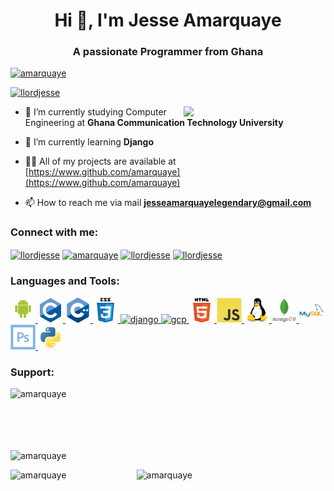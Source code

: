 <h1 align="center">Hi 👋, I'm Jesse Amarquaye</h1>
<h3 align="center">A passionate Programmer from Ghana</h3>

<p align="left"> <a href="https://github.com/ryo-ma/github-profile-trophy"><img src="https://github-profile-trophy.vercel.app/?username=amarquaye" alt="amarquaye" /></a> </p>

<p align="left"> <a href="https://twitter.com/llordjesse" target="blank"><img src="https://img.shields.io/twitter/follow/llordjesse?logo=twitter&style=for-the-badge" alt="llordjesse" /></a> </p>

<img align='right' width='45%' src='https://user-images.githubusercontent.com/55389276/140866485-8fb1c876-9a8f-4d6a-98dc-08c4981eaf70.gif'>


- 🔭 I’m currently studying Computer Engineering at **Ghana Communication Technology University**

- 🌱 I’m currently learning **Django**

- 👨‍💻 All of my projects are available at [https://www.github.com/amarquaye](https://www.github.com/amarquaye)

- 📫 How to reach me via mail **jesseamarquayelegendary@gmail.com**

<h3 align="left">Connect with me:</h3>
<p align="left">
<a href="https://twitter.com/llordjesse" target="blank"><img align="center" src="https://raw.githubusercontent.com/rahuldkjain/github-profile-readme-generator/master/src/images/icons/Social/twitter.svg" alt="llordjesse" height="30" width="40" /></a>
<a href="https://linkedin.com/in/amarquaye" target="blank"><img align="center" src="https://raw.githubusercontent.com/rahuldkjain/github-profile-readme-generator/master/src/images/icons/Social/linked-in-alt.svg" alt="amarquaye" height="30" width="40" /></a>
<a href="https://fb.com/llordjesse" target="blank"><img align="center" src="https://raw.githubusercontent.com/rahuldkjain/github-profile-readme-generator/master/src/images/icons/Social/facebook.svg" alt="llordjesse" height="30" width="40" /></a>
<a href="https://instagram.com/llordjesse" target="blank"><img align="center" src="https://raw.githubusercontent.com/rahuldkjain/github-profile-readme-generator/master/src/images/icons/Social/instagram.svg" alt="llordjesse" height="30" width="40" /></a>
</p>

<h3 align="left">Languages and Tools:</h3>
<p align="left"> <a href="https://developer.android.com" target="_blank" rel="noreferrer"> <img src="https://raw.githubusercontent.com/devicons/devicon/master/icons/android/android-original-wordmark.svg" alt="android" width="40" height="40"/> </a> <a href="https://www.cprogramming.com/" target="_blank" rel="noreferrer"> <img src="https://raw.githubusercontent.com/devicons/devicon/master/icons/c/c-original.svg" alt="c" width="40" height="40"/> </a> <a href="https://www.w3schools.com/cpp/" target="_blank" rel="noreferrer"> <img src="https://raw.githubusercontent.com/devicons/devicon/master/icons/cplusplus/cplusplus-original.svg" alt="cplusplus" width="40" height="40"/> </a> <a href="https://www.w3schools.com/css/" target="_blank" rel="noreferrer"> <img src="https://raw.githubusercontent.com/devicons/devicon/master/icons/css3/css3-original-wordmark.svg" alt="css3" width="40" height="40"/> </a> <a href="https://www.djangoproject.com/" target="_blank" rel="noreferrer"> <img src="https://cdn.worldvectorlogo.com/logos/django.svg" alt="django" width="40" height="40"/> </a> <a href="https://cloud.google.com" target="_blank" rel="noreferrer"> <img src="https://www.vectorlogo.zone/logos/google_cloud/google_cloud-icon.svg" alt="gcp" width="40" height="40"/> </a> <a href="https://www.w3.org/html/" target="_blank" rel="noreferrer"> <img src="https://raw.githubusercontent.com/devicons/devicon/master/icons/html5/html5-original-wordmark.svg" alt="html5" width="40" height="40"/> </a> <a href="https://developer.mozilla.org/en-US/docs/Web/JavaScript" target="_blank" rel="noreferrer"> <img src="https://raw.githubusercontent.com/devicons/devicon/master/icons/javascript/javascript-original.svg" alt="javascript" width="40" height="40"/> </a> <a href="https://www.linux.org/" target="_blank" rel="noreferrer"> <img src="https://raw.githubusercontent.com/devicons/devicon/master/icons/linux/linux-original.svg" alt="linux" width="40" height="40"/> </a> <a href="https://www.mongodb.com/" target="_blank" rel="noreferrer"> <img src="https://raw.githubusercontent.com/devicons/devicon/master/icons/mongodb/mongodb-original-wordmark.svg" alt="mongodb" width="40" height="40"/> </a> <a href="https://www.mysql.com/" target="_blank" rel="noreferrer"> <img src="https://raw.githubusercontent.com/devicons/devicon/master/icons/mysql/mysql-original-wordmark.svg" alt="mysql" width="40" height="40"/> </a> <a href="https://www.photoshop.com/en" target="_blank" rel="noreferrer"> <img src="https://raw.githubusercontent.com/devicons/devicon/master/icons/photoshop/photoshop-line.svg" alt="photoshop" width="40" height="40"/> </a> <a href="https://www.python.org" target="_blank" rel="noreferrer"> <img src="https://raw.githubusercontent.com/devicons/devicon/master/icons/python/python-original.svg" alt="python" width="40" height="40"/> </a> </p>

<h3>Support:</h3>
<p><a href="https://www.buymeacoffee.com/amarquaye"> <img align="left" src="https://cdn.buymeacoffee.com/buttons/v2/default-yellow.png" height="50" width="210" alt="amarquaye" /></a></p><br><br><br><br><br>

<p><img src="https://github-readme-stats.vercel.app/api/top-langs?username=amarquaye&show_icons=true&locale=en&layout=compact" alt="amarquaye" /></p>

<img align="left" width="40%" src="https://github-readme-stats.vercel.app/api?username=amarquaye&show_icons=true&locale=en&theme=transparent" alt="amarquaye" />

<img align="left" width="40%" src="https://github-readme-streak-stats.herokuapp.com/?user=amarquaye&" alt="amarquaye" /></p>
